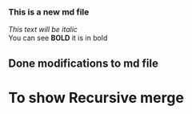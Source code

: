 ### This is a new md file
*This text will be italic* <br/>
You can see **BOLD** it is in bold <br/>
## Done modifications to md file 
# To show Recursive merge
